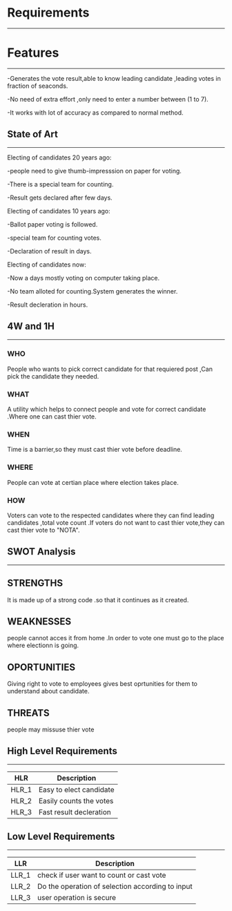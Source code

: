 # Requirements

---

# Features

---
-Generates the vote result,able to know leading candidate ,leading votes in fraction of seaconds.

-No need of extra effort ,only need to enter a number between (1 to 7).

-It works with lot of accuracy as compared to normal method.


## State of Art 

---

Electing of candidates 20 years ago:

-people need to give thumb-impresssion on paper for voting.

-There is a special team for counting.

-Result gets declared after few days.


Electing of candidates 10 years ago:

-Ballot paper voting is followed.

-special team for counting votes.

-Declaration of result in days. 


Electing of candidates now:

-Now a days mostly voting on computer taking place.

-No team alloted for counting.System generates the winner.

-Result decleration in hours.

## 4W and 1H

---

### WHO
People who wants to pick correct candidate for that requiered post ,Can pick the candidate they needed.

### WHAT
A utility which helps to connect people and vote for correct candidate .Where one can cast thier vote.

### WHEN
Time is a barrier,so they must  cast thier vote before deadline.

### WHERE
People can vote at certian place where election takes place.

### HOW
Voters can vote to the respected candidates where they can find leading candidates ,total vote count .If voters do not want to cast thier vote,they can cast thier vote to "NOTA".

## SWOT Analysis

---

## STRENGTHS
It is made up of a strong code .so that it continues as it created.

## WEAKNESSES
people cannot acces it from home .In order to vote one must go to the place where electionn is going.

## OPORTUNITIES
Giving right to vote to employees gives best oprtunities for them to understand about candidate.

## THREATS
people may missuse thier vote 

## High Level Requirements

---

| HLR   | Description            |
| ----- | ---------------------- |
| HLR_1 | Easy to elect candidate|
| HLR_2 | Easily counts the votes|
| HLR_3 | Fast result decleration|

## Low Level Requirements

---

| LLR    | Description                                         |
| ------ | --------------------------------------------------- |
| LLR_1  | check if user want to count or cast vote            |
| LLR_2  | Do the operation of selection according to input    |
| LLR_3  | user operation is secure                            |






















